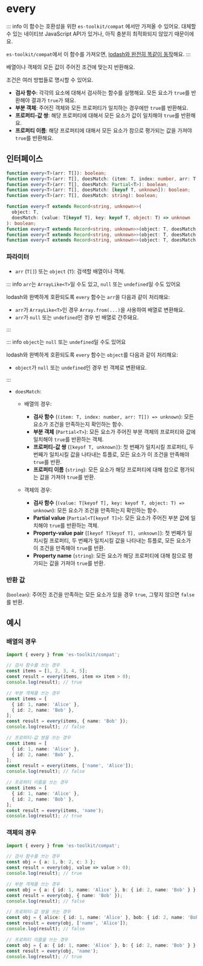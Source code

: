 # every

::: info
이 함수는 호환성을 위한 `es-toolkit/compat` 에서만 가져올 수 있어요. 대체할 수 있는 네이티브 JavaScript API가 있거나, 아직 충분히 최적화되지 않았기 때문이에요.

`es-toolkit/compat`에서 이 함수를 가져오면, [lodash와 완전히 똑같이 동작](../../../compatibility.md)해요.
:::

배열이나 객체의 모든 값이 주어진 조건에 맞는지 반환해요.

조건은 여러 방법들로 명시할 수 있어요.

- **검사 함수**: 각각의 요소에 대해서 검사하는 함수를 실행해요. 모든 요소가 `true`를 반환해야 결과가 `true`가 돼요.
- **부분 객체**: 주어진 객체와 모든 프로퍼티가 일치하는 경우에만 `true`를 반환해요.
- **프로퍼티-값 쌍**: 해당 프로퍼티에 대해서 모든 요소가 값이 일치해야 `true`를 반환해요.
- **프로퍼티 이름**: 해당 프로퍼티에 대해서 모든 요소가 참으로 평가되는 값을 가져야 `true`를 반환해요.

## 인터페이스

```typescript
function every<T>(arr: T[]): boolean;
function every<T>(arr: T[], doesMatch: (item: T, index: number, arr: T[]) => unknown): boolean;
function every<T>(arr: T[], doesMatch: Partial<T>): boolean;
function every<T>(arr: T[], doesMatch: [keyof T, unknown]): boolean;
function every<T>(arr: T[], doesMatch: string): boolean;

function every<T extends Record<string, unknown>>(
  object: T,
  doesMatch: (value: T[keyof T], key: keyof T, object: T) => unknown
): boolean;
function every<T extends Record<string, unknown>>(object: T, doesMatch: Partial<T[keyof T]>): boolean;
function every<T extends Record<string, unknown>>(object: T, doesMatch: [keyof T[keyof T], unknown]): boolean;
function every<T extends Record<string, unknown>>(object: T, doesMatch: string): boolean;
```

### 파라미터

- `arr` (`T[]`) 또는 `object` (`T`): 검색할 배열이나 객체.

::: info `arr`는 `ArrayLike<T>`일 수도 있고, `null` 또는 `undefined`일 수도 있어요

lodash와 완벽하게 호환되도록 `every` 함수는 `arr`을 다음과 같이 처리해요:

- `arr`가 `ArrayLike<T>`인 경우 `Array.from(...)`을 사용하여 배열로 변환해요.
- `arr`가 `null` 또는 `undefined`인 경우 빈 배열로 간주돼요.

:::

::: info `object`는 `null` 또는 `undefined`일 수도 있어요

lodash와 완벽하게 호환되도록 `every` 함수는 `object`를 다음과 같이 처리해요:

- `object`가 `null` 또는 `undefined`인 경우 빈 객체로 변환돼요.

:::

- `doesMatch`:

  - 배열의 경우:

    - **검사 함수** (`(item: T, index: number, arr: T[]) => unknown`): 모든 요소가 조건을 만족하는지 확인하는 함수.
    - **부분 객체** (`Partial<T>`): 모든 요소가 주어진 부분 객체의 프로퍼티와 값에 일치해야 `true`를 반환하는 객체.
    - **프로퍼티-값 쌍** (`[keyof T, unknown]`): 첫 번째가 일치시킬 프로퍼티, 두 번째가 일치시킬 값을 나타내는 튜플로, 모든 요소가 이 조건을 만족해야 `true`를 반환.
    - **프로퍼티 이름** (`string`): 모든 요소가 해당 프로퍼티에 대해 참으로 평가되는 값을 가져야 `true`를 반환.

  - 객체의 경우:
    - **검사 함수** (`(value: T[keyof T], key: keyof T, object: T) => unknown`): 모든 요소가 조건을 만족하는지 확인하는 함수.
    - **Partial value** (`Partial<T[keyof T]>`): 모든 요소가 주어진 부분 값에 일치해야 `true`를 반환하는 객체.
    - **Property-value pair** (`[keyof T[keyof T], unknown]`): 첫 번째가 일치시킬 프로퍼티, 두 번째가 일치시킬 값을 나타내는 튜플로, 모든 요소가 이 조건을 만족해야 `true`를 반환.
    - **Property name** (`string`): 모든 요소가 해당 프로퍼티에 대해 참으로 평가되는 값을 가져야 `true`를 반환.

### 반환 값

(`boolean`): 주어진 조건을 만족하는 모든 요소가 있을 경우 `true`, 그렇지 않으면 `false`를 반환.

## 예시

### 배열의 경우

```typescript
import { every } from 'es-toolkit/compat';

// 검사 함수를 쓰는 경우
const items = [1, 2, 3, 4, 5];
const result = every(items, item => item > 0);
console.log(result); // true

// 부분 객체를 쓰는 경우
const items = [
  { id: 1, name: 'Alice' },
  { id: 2, name: 'Bob' },
];
const result = every(items, { name: 'Bob' });
console.log(result); // false

// 프로퍼티-값 쌍을 쓰는 경우
const items = [
  { id: 1, name: 'Alice' },
  { id: 2, name: 'Bob' },
];
const result = every(items, ['name', 'Alice']);
console.log(result); // false

// 프로퍼티 이름을 쓰는 경우
const items = [
  { id: 1, name: 'Alice' },
  { id: 2, name: 'Bob' },
];
const result = every(items, 'name');
console.log(result); // true
```

### 객체의 경우

```typescript
import { every } from 'es-toolkit/compat';

// 검사 함수를 쓰는 경우
const obj = { a: 1, b: 2, c: 3 };
const result = every(obj, value => value > 0);
console.log(result); // true

// 부분 객체를 쓰는 경우
const obj = { a: { id: 1, name: 'Alice' }, b: { id: 2, name: 'Bob' } };
const result = every(obj, { name: 'Bob' });
console.log(result); // false

// 프로퍼티-값 쌍을 쓰는 경우
const obj = { alice: { id: 1, name: 'Alice' }, bob: { id: 2, name: 'Bob' } };
const result = every(obj, ['name', 'Alice']);
console.log(result); // false

// 프로퍼티 이름을 쓰는 경우
const obj = { a: { id: 1, name: 'Alice' }, b: { id: 2, name: 'Bob' } };
const result = every(obj, 'name');
console.log(result); // true
```
